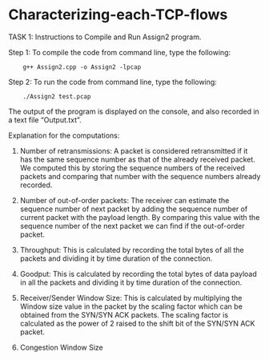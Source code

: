 # Characterizing-each-TCP-flows
TASK 1:
Instructions to Compile and Run Assign2 program.

Step 1: 	To compile the code from command line, type the following:

		g++ Assign2.cpp -o Assign2 -lpcap
		
Step 2:	To run the code from command line, type the following:

		./Assign2 test.pcap
		
The output of the program is displayed on the console, and also recorded in a text file “Output.txt”. 

Explanation for the computations:

1.	Number of retransmissions: A packet is considered retransmitted if it has the same sequence number as that of the already received packet. We computed this by storing the sequence numbers of the received packets and comparing that number with the sequence numbers already recorded.

2.	Number of out-of-order packets: The receiver can estimate the sequence number of next packet by adding the sequence number of current packet with the payload length. By comparing this value with the sequence number of the next packet we can find if the out-of-order packet.

3.	Throughput: This is calculated by recording the total bytes of all the packets and dividing it by time duration of the connection.

4.	Goodput: This is calculated by recording the total bytes of data payload in all the packets and dividing it by time duration of the connection.

5.	Receiver/Sender Window Size: This is calculated by multiplying the Window size value in the packet by the scaling factor which can be obtained from the SYN/SYN ACK packets. The scaling factor is calculated as the power of 2 raised to the shift bit of the SYN/SYN ACK packet.

6.	Congestion Window Size

